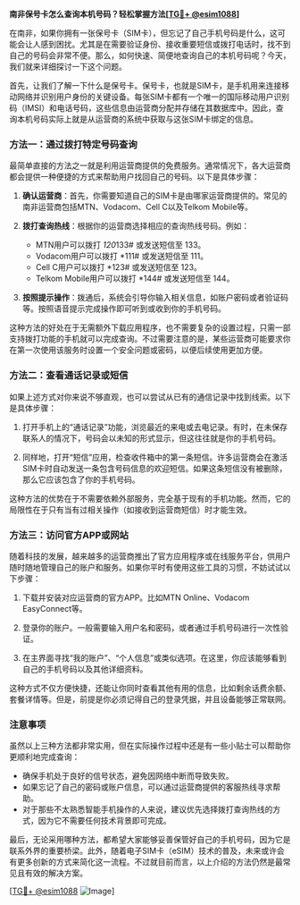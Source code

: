 **南非保号卡怎么查询本机号码？轻松掌握方法[[TG💪+ @esim1088](https://t.me/s/esim1088)]**

在南非，如果你拥有一张保号卡（SIM卡），但忘记了自己手机号码是什么，这可能会让人感到困扰。尤其是在需要验证身份、接收重要短信或拨打电话时，找不到自己的号码会非常不便。那么，如何快速、简便地查询自己的本机号码呢？今天，我们就来详细探讨一下这个问题。

首先，让我们了解一下什么是保号卡。保号卡，也就是SIM卡，是手机用来连接移动网络并识别用户身份的关键设备。每张SIM卡都有一个唯一的国际移动用户识别码（IMSI）和电话号码，这些信息由运营商分配并存储在其数据库中。因此，查询本机号码实际上就是从运营商的系统中获取与这张SIM卡绑定的信息。

### 方法一：通过拨打特定号码查询

最简单直接的方法之一就是利用运营商提供的免费服务。通常情况下，各大运营商都会提供一种便捷的方式来帮助用户找回自己的号码。以下是具体步骤：

1. **确认运营商**：首先，你需要知道自己的SIM卡是由哪家运营商提供的。常见的南非运营商包括MTN、Vodacom、Cell C以及Telkom Mobile等。
   
2. **拨打查询热线**：根据你的运营商选择相应的查询热线号码。例如：
   - MTN用户可以拨打 *120*133# 或发送短信至 133。
   - Vodacom用户可以拨打 *111# 或发送短信至 111。
   - Cell C用户可以拨打 *123# 或发送短信至 123。
   - Telkom Mobile用户可以拨打 *144# 或发送短信至 144。

3. **按照提示操作**：拨通后，系统会引导你输入相关信息，如账户密码或者验证码等。按照语音提示完成操作即可听到或收到你的手机号码。

这种方法的好处在于无需额外下载应用程序，也不需要复杂的设置过程，只需一部支持拨打功能的手机就可以完成查询。不过需要注意的是，某些运营商可能要求你在第一次使用该服务时设置一个安全问题或密码，以便后续使用更加方便。

### 方法二：查看通话记录或短信

如果上述方式对你来说不够直观，也可以尝试从已有的通信记录中找到线索。以下是具体步骤：

1. 打开手机上的“通话记录”功能，浏览最近的来电或去电记录。有时，在未保存联系人的情况下，号码会以未知的形式显示，但这往往就是你的手机号码。

2. 同样地，打开“短信”应用，检查收件箱中的第一条短信。许多运营商会在激活SIM卡时自动发送一条包含号码信息的欢迎短信。如果这条短信没有被删除，那么它应该包含了你的手机号码。

这种方法的优势在于不需要依赖外部服务，完全基于现有的手机功能。然而，它的局限性在于只有当有过相关操作（如接收到运营商短信）时才能生效。

### 方法三：访问官方APP或网站

随着科技的发展，越来越多的运营商推出了官方应用程序或在线服务平台，供用户随时随地管理自己的账户和服务。如果你平时有使用这些工具的习惯，不妨试试以下步骤：

1. 下载并安装对应运营商的官方APP。比如MTN Online、Vodacom EasyConnect等。

2. 登录你的账户。一般需要输入用户名和密码，或者通过手机号码进行一次性验证。

3. 在主界面寻找“我的账户”、“个人信息”或类似选项。在这里，你应该能够看到自己的手机号码以及其他详细资料。

这种方式不仅方便快捷，还能让你同时查看其他有用的信息，比如剩余话费余额、套餐详情等。但是，前提是你必须记得自己的登录凭据，并且设备能够正常联网。

### 注意事项

虽然以上三种方法都非常实用，但在实际操作过程中还是有一些小贴士可以帮助你更顺利地完成查询：

- 确保手机处于良好的信号状态，避免因网络中断而导致失败。
- 如果忘记了自己的密码或账户信息，可以通过运营商提供的客服热线寻求帮助。
- 对于那些不太熟悉智能手机操作的人来说，建议优先选择拨打查询热线的方式，因为它不需要任何技术背景即可完成。

最后，无论采用哪种方法，都希望大家能够妥善保管好自己的手机号码，因为它是联系外界的重要桥梁。此外，随着电子SIM卡（eSIM）技术的普及，未来或许会有更多创新的方式来简化这一流程。不过就目前而言，以上介绍的方法仍然是最常见且有效的解决方案。

[[TG💪+ @esim1088](https://t.me/s/esim1088) ![Image](https://i.postimg.cc/4NQfJmqS/Snipaste-2025-05-13-00-14-12.png)]